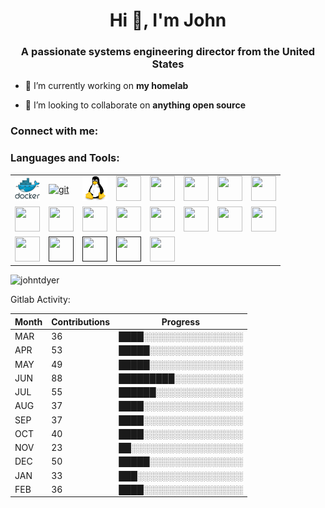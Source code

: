 <h1 align="center">Hi 👋, I'm John</h1>
<h3 align="center">A passionate systems engineering director from the United States</h3>

- 🔭 I’m currently working on **my homelab**

- 👯 I’m looking to collaborate on **anything open source**


<h3 align="left">Connect with me:</h3>
<p align="left">
</p>

<h3 align="left">Languages and Tools:</h3>

<p align="left">

  <table cellspacing="0" cellpadding="0">
    <tr>
    <td>
      <a href="https://www.docker.com/" target="_blank" rel="noreferrer">
        <img src="https://raw.githubusercontent.com/devicons/devicon/master/icons/docker/docker-original-wordmark.svg" alt="docker" width="40" height="40"/>
      </a>
    <td>
      <a href="https://git-scm.com/" target="_blank" rel="noreferrer">
        <img src="https://www.vectorlogo.zone/logos/git-scm/git-scm-icon.svg" alt="git" width="40" height="40"/>
      </a>
    </td>
    <td>
      <a href="https://www.linux.org/" target="_blank" rel="noreferrer">
        <img src="https://raw.githubusercontent.com/devicons/devicon/master/icons/linux/linux-original.svg" alt="linux" width="40" height="40"/>
      </a>
    </td>
    <td>
      <a href="https://github.com" target="_blank" rel="noreferrer">
        <img src="https://cdn.jsdelivr.net/gh/devicons/devicon@latest/icons/githubactions/githubactions-original.svg" width="40" height="40"/>
      </a>
    </td>
    <td>
      <a href="https://gitlab.com" target="_blank" rel="noreferrer">
        <img src="https://cdn.jsdelivr.net/gh/devicons/devicon@latest/icons/gitlab/gitlab-original.svg" width="40" height="40"/>
      </a>
    </td>
    <td>
      <a href="https://go-lang.com" target="_blank" rel="noreferrer">
        <img src="https://cdn.jsdelivr.net/gh/devicons/devicon@latest/icons/go/go-original.svg" width="40" height="40"/>
      </a>
    </td>
    <td>
      <a href="https://ubuntu.com" target="_blank" rel="noreferrer">
        <img src="https://cdn.jsdelivr.net/gh/devicons/devicon@latest/icons/ubuntu/ubuntu-original.svg" width="40" height="40"/>
      </a>
    </td>
    <td>
      <a href="https://github.com" target="_blank" rel="noreferrer">
        <img src="https://cdn.jsdelivr.net/gh/devicons/devicon@latest/icons/github/github-original-wordmark.svg" width="40" height="40"/>
      </a>
    </td>
    </tr>
    <tr>
    <td>
      <a href="https://www.terraform.io/" target="_blank" rel="noreferrer">
        <img src="https://cdn.jsdelivr.net/gh/devicons/devicon@latest/icons/terraform/terraform-original-wordmark.svg" width="40" height="40"/>
      </a>
    </td>
    <td>
      <a href="https://www.ansible.com/" target="_blank" rel="noreferrer">
        <img src="https://cdn.jsdelivr.net/gh/devicons/devicon@latest/icons/ansible/ansible-original-wordmark.svg" width="40" height="40"/>
      </a>
    </td>
    <td>
      <a href="https://www.ansible.com/" target="_blank" rel="noreferrer">
        <img src="https://cdn.jsdelivr.net/gh/devicons/devicon@latest/icons/amazonwebservices/amazonwebservices-plain-wordmark.svg" width="40" height="40"/>
      <a>
    </td>
    <td>
      <a href="https://aws.amazon.com/" target="_blank" rel="noreferrer">
        <img src="https://cdn.jsdelivr.net/gh/devicons/devicon@latest/icons/python/python-original-wordmark.svg" width="40" height="40"/>
      </a>
    </td>
    <td>
      <a href="https://influxdb.com/" target="_blank" rel="noreferrer">
        <img src="https://cdn.jsdelivr.net/gh/devicons/devicon@latest/icons/influxdb/influxdb-original-wordmark.svg" width="40" height="40"/>
      </a>
    </td>
    <td>
      <a href="https://cloud.google.com" target="_blank" rel="noreferrer">
        <img src="https://cdn.jsdelivr.net/gh/devicons/devicon@latest/icons/googlecloud/googlecloud-original-wordmark.svg" width="40" height="40"/>
      </a>
    </td>
    <td>
      <a href="https://www.consul.io/" target="_blank" rel="noreferrer">
        <img src="https://cdn.jsdelivr.net/gh/devicons/devicon@latest/icons/consul/consul-original-wordmark.svg" width="40" height="40"/>
      </a>
    </td>
    <td>
      <a href="https://grafana.com" target="_blank" rel="noreferrer">
        <img src="https://cdn.jsdelivr.net/gh/devicons/devicon@latest/icons/grafana/grafana-original-wordmark.svg" width="40" height="40"/>
      </a>
    </td>
    </tr>
    <tr>
      <td>
        <a href="https://kubernetes.io/" target="_blank" rel="noreferrer">
          <img src="https://cdn.jsdelivr.net/gh/devicons/devicon@latest/icons/kubernetes/kubernetes-original.svg" width="40" height="40"/>
        </a>
      </td>
      <td>
        <a href="" target="_blank" rel="noreferrer">
          <img src="https://cdn.jsdelivr.net/gh/devicons/devicon@latest/icons/postgresql/postgresql-original-wordmark.svg" width="40" height="40"/>
        </a>
      </td>
      <td>
        <a href="" target="_blank" rel="noreferrer">
          <img src="https://cdn.jsdelivr.net/gh/devicons/devicon@latest/icons/linux/linux-original.svg" width="40" height="40"/>
        </a>
      </td>
      <td>
        <a href="" target="_blank" rel="noreferrer">
          <img src="https://cdn.jsdelivr.net/gh/devicons/devicon@latest/icons/lua/lua-original.svg" width="40" height="40"/>
        </a>
      </td>
      <td>
        <a href="https://code.visualstudio.com/" target="_blank" rel="noreferrer">
          <img src="https://cdn.jsdelivr.net/gh/devicons/devicon@latest/icons/vscode/vscode-original-wordmark.svg" width="40" height="40"/>
        </a>
      </td>
    </tr>
  </table>
</p>

<p>
  <img align="left" src="https://github-readme-stats.vercel.app/api/top-langs?username=johntdyer&show_icons=true&locale=en&layout=compact" alt="johntdyer" />
</p>
</br>
<!-- <p> -->
  <!-- <img align="left" src="https://dyer-gitlab-readme-stats-kq71m8u0f-johntdyers-projects.vercel.app/api?username=john.t.dyer&show_icons=true&theme=dark" alt="johntdyer" /> -->
<!-- </p> -->
<p align="left">

Gitlab Activity:<br/>
<!--START_SECTION:emo-gitlab-->
| Month | Contributions | Progress | 
|-------|---------------|---------------------------|
|MAR|36 |████░░░░░░░░░░░░░░░░|
|APR|53 |█████░░░░░░░░░░░░░░░|
|MAY|49 |█████░░░░░░░░░░░░░░░|
|JUN|88 |█████████░░░░░░░░░░░|
|JUL|55 |██████░░░░░░░░░░░░░░|
|AUG|37 |████░░░░░░░░░░░░░░░░|
|SEP|37 |████░░░░░░░░░░░░░░░░|
|OCT|40 |████░░░░░░░░░░░░░░░░|
|NOV|23 |██░░░░░░░░░░░░░░░░░░|
|DEC|50 |█████░░░░░░░░░░░░░░░|
|JAN|33 |███░░░░░░░░░░░░░░░░░|
|FEB|36 |████░░░░░░░░░░░░░░░░|

<!--END_SECTION:emo-gitlab-->
</p>